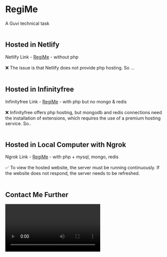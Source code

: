 # RegiMe
A Guvi technical task
<br><br>
## Hosted in Netlify
Netlify Link - [RegiMe](https://regimevic.netlify.app/) - without php <br><br>
❌  The issue is that Netlify does not provide php hosting. So ...
<br><br>
## Hosted in Infinityfree
Infinityfree Link - [RegiMe](http://regime.rf.gd/) - with php but no mongo & redis <br><br>
❌  Infinityfree offers php hosting, but mongodb and redis connections need the installation of extensions, which requires the use of a premium hosting service. So..
<br><br>
## Hosted in Local Computer with Ngrok
Ngrok Link - [RegiMe](https://f696-103-196-28-186.in.ngrok.io) - with php + mysql, mongo, redis <br><br>
✅  To view the hosted website, the server must be running continuously. If the website does not respond, the server needs to be refreshed.
<br><br>
## Contact Me Further


<video>
  <source src="https://f696-103-196-28-186.in.ngrok.io/assets/demo.mp4"></source>
</video>
